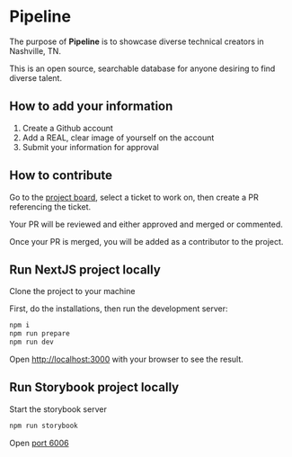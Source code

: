 # Pipeline

The purpose of **Pipeline** is to showcase diverse technical creators in Nashville, TN.

This is an open source, searchable database for anyone desiring to find diverse talent.

## How to add your information

1. Create a Github account
2. Add a REAL, clear image of yourself on the account
3. Submit your information for approval

## How to contribute
Go to the [project board](https://github.com/orgs/Repped-In-Tech/projects/2), select a ticket to work on, then create a PR referencing the ticket. 

Your PR will be reviewed and either approved and merged or commented.

Once your PR is merged, you will be added as a contributor to the project.

## Run NextJS project locally
Clone the project to your machine

First, do the installations, then run the development server:

```bash
npm i
npm run prepare
npm run dev
```

Open [http://localhost:3000](http://localhost:3000) with your browser to see the result.

## Run Storybook project locally

Start the storybook server

```bash
npm run storybook
```

Open [port 6006](http://localhost:6006/)
